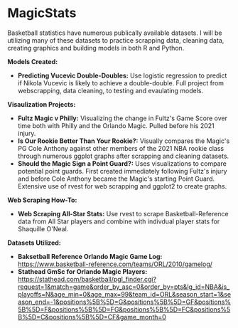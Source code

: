 # MagicStats

Basketball statistics have numerous publically available datasets. I will be utilizing many of these datasets to practice scrapping data, cleaning data, creating graphics and building models in both R and Python. 

**Models Created:**
- **Predicting Vucevic Double-Doubles:** Use logistic regression to predict if Nikola Vucevic is likely to achieve a double-double. Full project from webscrapping, data cleaning, to testing and evaulating models.  

**Visaulization Projects:**
- **Fultz Magic v Philly:** Visualizing the change in Fultz's Game Score over time both with Philly and the Orlando Magic. Pulled before his 2021 injury. 
- **Is Our Rookie Better Than Your Rookie?:** Visually compares the Magic's PG Cole Anthony against other members of the 2021 NBA rookie class through numerous ggplot graphs after scrapping and cleaning datasets. 
- **Should the Magic Sign a Point Guard?:** Uses visualizations to compare potential point guards. First created immediately following Fultz's injury and before Cole Anthony became the Magic's starting Point Guard. Extensive use of rvest for web scrapping and ggplot2 to create graphs. 

**Web Scraping How-To:**
- **Web Scraping All-Star Stats:** Use rvest to scrape Basketball-Reference data from All Star players and combine with indivdual player stats for Shaquille O'Neal. 

**Datasets Utilized:**
- **Baksetball Reference Orlando Magic Game Log:** https://www.basketball-reference.com/teams/ORL/2010/gamelog/
- **Stathead GmSc for Orlando Magic Players:** https://stathead.com/basketball/pgl_finder.cgi?request=1&match=game&order_by_asc=0&order_by=pts&lg_id=NBA&is_playoffs=N&age_min=0&age_max=99&team_id=ORL&season_start=1&season_end=-1&positions%5B%5D=G&positions%5B%5D=GF&positions%5B%5D=F&positions%5B%5D=FG&positions%5B%5D=FC&positions%5B%5D=C&positions%5B%5D=CF&game_month=0
